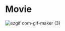 # Movie

![ezgif com-gif-maker (3)](https://user-images.githubusercontent.com/24623568/98485873-81d2fd80-21ce-11eb-9556-8278fa2ed3b1.gif)
